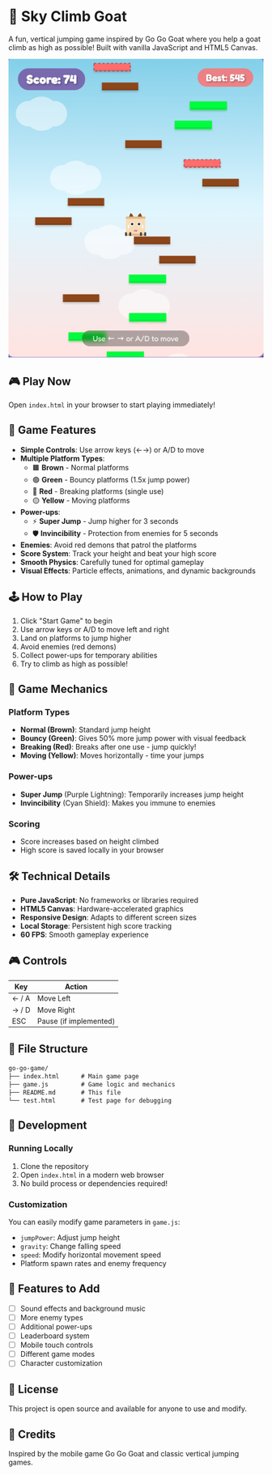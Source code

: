 # 🐐 Sky Climb Goat

A fun, vertical jumping game inspired by Go Go Goat where you help a goat climb as high as possible! Built with vanilla JavaScript and HTML5 Canvas.

![Game Screenshot](image.png)

## 🎮 Play Now

Open `index.html` in your browser to start playing immediately!

## 🎯 Game Features

- **Simple Controls**: Use arrow keys (←→) or A/D to move
- **Multiple Platform Types**:
  - 🟫 **Brown** - Normal platforms
  - 🟢 **Green** - Bouncy platforms (1.5x jump power)
  - 🔴 **Red** - Breaking platforms (single use)
  - 🟡 **Yellow** - Moving platforms
- **Power-ups**:
  - ⚡ **Super Jump** - Jump higher for 3 seconds
  - 🛡️ **Invincibility** - Protection from enemies for 5 seconds
- **Enemies**: Avoid red demons that patrol the platforms
- **Score System**: Track your height and beat your high score
- **Smooth Physics**: Carefully tuned for optimal gameplay
- **Visual Effects**: Particle effects, animations, and dynamic backgrounds

## 🕹️ How to Play

1. Click "Start Game" to begin
2. Use arrow keys or A/D to move left and right
3. Land on platforms to jump higher
4. Avoid enemies (red demons)
5. Collect power-ups for temporary abilities
6. Try to climb as high as possible!

## 🎨 Game Mechanics

### Platform Types
- **Normal (Brown)**: Standard jump height
- **Bouncy (Green)**: Gives 50% more jump power with visual feedback
- **Breaking (Red)**: Breaks after one use - jump quickly!
- **Moving (Yellow)**: Moves horizontally - time your jumps

### Power-ups
- **Super Jump** (Purple Lightning): Temporarily increases jump height
- **Invincibility** (Cyan Shield): Makes you immune to enemies

### Scoring
- Score increases based on height climbed
- High score is saved locally in your browser

## 🛠️ Technical Details

- **Pure JavaScript**: No frameworks or libraries required
- **HTML5 Canvas**: Hardware-accelerated graphics
- **Responsive Design**: Adapts to different screen sizes
- **Local Storage**: Persistent high score tracking
- **60 FPS**: Smooth gameplay experience

## 🎮 Controls

| Key | Action |
|-----|--------|
| ← / A | Move Left |
| → / D | Move Right |
| ESC | Pause (if implemented) |

## 📁 File Structure

```
go-go-game/
├── index.html      # Main game page
├── game.js         # Game logic and mechanics
├── README.md       # This file
└── test.html       # Test page for debugging
```

## 🚀 Development

### Running Locally
1. Clone the repository
2. Open `index.html` in a modern web browser
3. No build process or dependencies required!

### Customization
You can easily modify game parameters in `game.js`:
- `jumpPower`: Adjust jump height
- `gravity`: Change falling speed
- `speed`: Modify horizontal movement speed
- Platform spawn rates and enemy frequency

## 🌟 Features to Add
- [ ] Sound effects and background music
- [ ] More enemy types
- [ ] Additional power-ups
- [ ] Leaderboard system
- [ ] Mobile touch controls
- [ ] Different game modes
- [ ] Character customization

## 📝 License

This project is open source and available for anyone to use and modify.

## 🙏 Credits

Inspired by the mobile game Go Go Goat and classic vertical jumping games.
